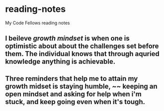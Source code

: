 # reading-notes
My Code Fellows reading notes

## I beileve _growth mindset_ is when one is optimistic about about the challenges set before them. The individual knows that through aquried knowledge anything is achievable.
## Three reminders that help me to attain my growth midset is staying humble, ~~ keeping an open mindset and asking for help when i'm stuck, and keep going even when it's tough. 
